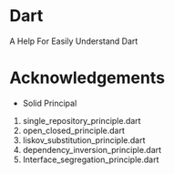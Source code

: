 # Dart

A Help For Easily Understand Dart 

# Acknowledgements

 - Solid Principal 
 1. single_repository_principle.dart 
 2. open_closed_principle.dart
 3. liskov_substitution_principle.dart
 4. dependency_inversion_principle.dart
 5. Interface_segregation_principle.dart
